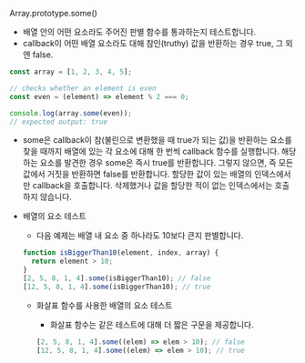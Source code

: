 Array.prototype.some()

- 배열 안의 어떤 요소라도 주어진 판별 함수를 통과하는지 테스트합니다.
- callback이 어떤 배열 요소라도 대해 참인(truthy) 값을 반환하는 경우 true, 그 외엔 false.

```jsx
const array = [1, 2, 3, 4, 5];

// checks whether an element is even
const even = (element) => element % 2 === 0;

console.log(array.some(even));
// expected output: true
```

- some은 callback이 참(불린으로 변환했을 때 true가 되는 값)을 반환하는 요소를 찾을 때까지 배열에 있는 각 요소에 대해 한 번씩 callback 함수를 실행합니다. 해당하는 요소를 발견한 경우 some은 즉시 true를 반환합니다. 그렇지 않으면, 즉 모든 값에서 거짓을 반환하면 false를 반환합니다. 할당한 값이 있는 배열의 인덱스에서만 callback을 호출합니다. 삭제했거나 값을 할당한 적이 없는 인덱스에서는 호출하지 않습니다.

- 배열의 요소 테스트

  - 다음 예제는 배열 내 요소 중 하나라도 10보다 큰지 판별합니다.

  ```jsx
  function isBiggerThan10(element, index, array) {
    return element > 10;
  }
  [2, 5, 8, 1, 4].some(isBiggerThan10); // false
  [12, 5, 8, 1, 4].some(isBiggerThan10); // true
  ```

  - 화살표 함수를 사용한 배열의 요소 테스트

    - 화살표 함수는 같은 테스트에 대해 더 짧은 구문을 제공합니다.

    ```jsx
    [2, 5, 8, 1, 4].some((elem) => elem > 10); // false
    [12, 5, 8, 1, 4].some((elem) => elem > 10); // true
    ```
